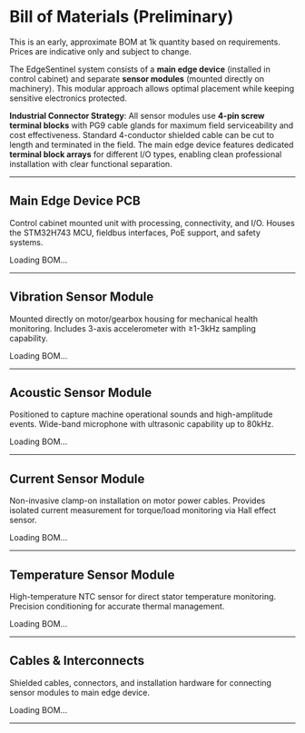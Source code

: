 # Bill of Materials (Preliminary)

This is an early, approximate BOM at 1k quantity based on requirements. Prices are indicative only and subject to change.

The EdgeSentinel system consists of a **main edge device** (installed in control cabinet) and separate **sensor modules** (mounted directly on machinery). This modular approach allows optimal placement while keeping sensitive electronics protected.

**Industrial Connector Strategy**: All sensor modules use **4-pin screw terminal blocks** with PG9 cable glands for maximum field serviceability and cost effectiveness. Standard 4-conductor shielded cable can be cut to length and terminated in the field. The main edge device features dedicated **terminal block arrays** for different I/O types, enabling clean professional installation with clear functional separation.

---

## Main Edge Device PCB

Control cabinet mounted unit with processing, connectivity, and I/O. Houses the STM32H743 MCU, fieldbus interfaces, PoE support, and safety systems.

<div id="bom-main">Loading BOM...</div>

---

## Vibration Sensor Module

Mounted directly on motor/gearbox housing for mechanical health monitoring. Includes 3-axis accelerometer with ≥1-3kHz sampling capability.

<div id="bom-vibration">Loading BOM...</div>

---

## Acoustic Sensor Module  

Positioned to capture machine operational sounds and high-amplitude events. Wide-band microphone with ultrasonic capability up to 80kHz.

<div id="bom-acoustic">Loading BOM...</div>

---

## Current Sensor Module

Non-invasive clamp-on installation on motor power cables. Provides isolated current measurement for torque/load monitoring via Hall effect sensor.

<div id="bom-current">Loading BOM...</div>

---

## Temperature Sensor Module

High-temperature NTC sensor for direct stator temperature monitoring. Precision conditioning for accurate thermal management.

<div id="bom-temperature">Loading BOM...</div>

---

## Cables & Interconnects

Shielded cables, connectors, and installation hardware for connecting sensor modules to main edge device.

<div id="bom-cables">Loading BOM...</div>

---

<!-- BOM tables are rendered by the docs app after this markdown loads. -->

